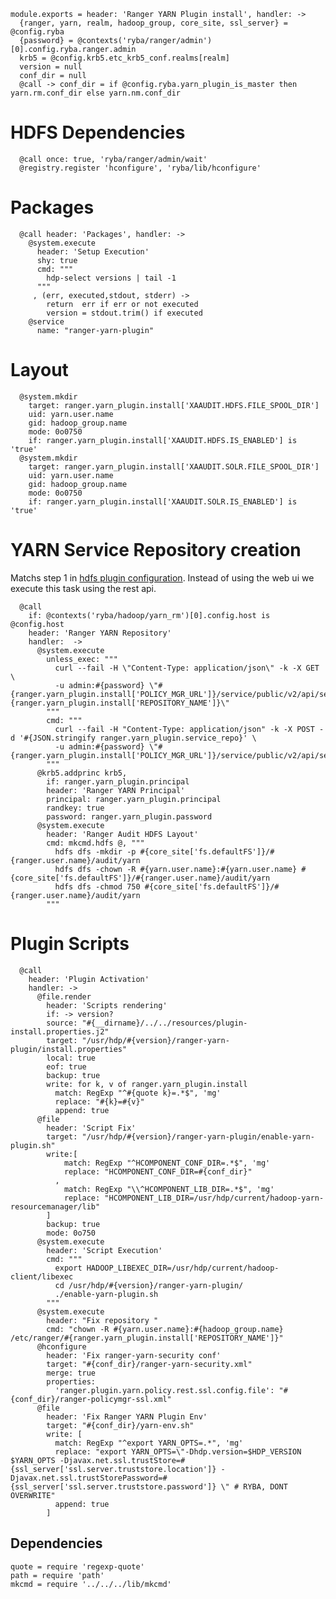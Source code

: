 
    module.exports = header: 'Ranger YARN Plugin install', handler: ->
      {ranger, yarn, realm, hadoop_group, core_site, ssl_server} = @config.ryba
      {password} = @contexts('ryba/ranger/admin')[0].config.ryba.ranger.admin
      krb5 = @config.krb5.etc_krb5_conf.realms[realm]
      version = null
      conf_dir = null
      @call -> conf_dir = if @config.ryba.yarn_plugin_is_master then yarn.rm.conf_dir else yarn.nm.conf_dir

# HDFS Dependencies

      @call once: true, 'ryba/ranger/admin/wait'
      @registry.register 'hconfigure', 'ryba/lib/hconfigure'

# Packages

      @call header: 'Packages', handler: ->
        @system.execute
          header: 'Setup Execution'
          shy: true
          cmd: """
            hdp-select versions | tail -1
          """
         , (err, executed,stdout, stderr) ->
            return  err if err or not executed
            version = stdout.trim() if executed
        @service
          name: "ranger-yarn-plugin"

# Layout

      @system.mkdir
        target: ranger.yarn_plugin.install['XAAUDIT.HDFS.FILE_SPOOL_DIR']
        uid: yarn.user.name
        gid: hadoop_group.name
        mode: 0o0750
        if: ranger.yarn_plugin.install['XAAUDIT.HDFS.IS_ENABLED'] is 'true'
      @system.mkdir
        target: ranger.yarn_plugin.install['XAAUDIT.SOLR.FILE_SPOOL_DIR']
        uid: yarn.user.name
        gid: hadoop_group.name
        mode: 0o0750
        if: ranger.yarn_plugin.install['XAAUDIT.SOLR.IS_ENABLED'] is 'true'

# YARN Service Repository creation
Matchs step 1 in [hdfs plugin configuration][yarn-plugin]. Instead of using the web ui
we execute this task using the rest api.

      @call 
        if: @contexts('ryba/hadoop/yarn_rm')[0].config.host is @config.host 
        header: 'Ranger YARN Repository'
        handler:  ->
          @system.execute
            unless_exec: """
              curl --fail -H \"Content-Type: application/json\" -k -X GET  \
              -u admin:#{password} \"#{ranger.yarn_plugin.install['POLICY_MGR_URL']}/service/public/v2/api/service/name/#{ranger.yarn_plugin.install['REPOSITORY_NAME']}\"
            """
            cmd: """
              curl --fail -H "Content-Type: application/json" -k -X POST -d '#{JSON.stringify ranger.yarn_plugin.service_repo}' \
              -u admin:#{password} \"#{ranger.yarn_plugin.install['POLICY_MGR_URL']}/service/public/v2/api/service/\"
            """
          @krb5.addprinc krb5,
            if: ranger.yarn_plugin.principal
            header: 'Ranger YARN Principal'
            principal: ranger.yarn_plugin.principal
            randkey: true
            password: ranger.yarn_plugin.password
          @system.execute
            header: 'Ranger Audit HDFS Layout'
            cmd: mkcmd.hdfs @, """
              hdfs dfs -mkdir -p #{core_site['fs.defaultFS']}/#{ranger.user.name}/audit/yarn
              hdfs dfs -chown -R #{yarn.user.name}:#{yarn.user.name} #{core_site['fs.defaultFS']}/#{ranger.user.name}/audit/yarn
              hdfs dfs -chmod 750 #{core_site['fs.defaultFS']}/#{ranger.user.name}/audit/yarn
            """

# Plugin Scripts 

      @call 
        header: 'Plugin Activation'
        handler: ->
          @file.render
            header: 'Scripts rendering'
            if: -> version?
            source: "#{__dirname}/../../resources/plugin-install.properties.j2"
            target: "/usr/hdp/#{version}/ranger-yarn-plugin/install.properties"
            local: true
            eof: true
            backup: true
            write: for k, v of ranger.yarn_plugin.install
              match: RegExp "^#{quote k}=.*$", 'mg'
              replace: "#{k}=#{v}"
              append: true
          @file
            header: 'Script Fix'
            target: "/usr/hdp/#{version}/ranger-yarn-plugin/enable-yarn-plugin.sh"
            write:[
                match: RegExp "^HCOMPONENT_CONF_DIR=.*$", 'mg'
                replace: "HCOMPONENT_CONF_DIR=#{conf_dir}"
              ,
                match: RegExp "\\^HCOMPONENT_LIB_DIR=.*$", 'mg'
                replace: "HCOMPONENT_LIB_DIR=/usr/hdp/current/hadoop-yarn-resourcemanager/lib"
            ]
            backup: true
            mode: 0o750
          @system.execute
            header: 'Script Execution'
            cmd: """
              export HADOOP_LIBEXEC_DIR=/usr/hdp/current/hadoop-client/libexec
              cd /usr/hdp/#{version}/ranger-yarn-plugin/
              ./enable-yarn-plugin.sh
            """
          @system.execute
            header: "Fix repository "
            cmd: "chown -R #{yarn.user.name}:#{hadoop_group.name} /etc/ranger/#{ranger.yarn_plugin.install['REPOSITORY_NAME']}"
          @hconfigure
            header: 'Fix ranger-yarn-security conf'
            target: "#{conf_dir}/ranger-yarn-security.xml"
            merge: true
            properties:
              'ranger.plugin.yarn.policy.rest.ssl.config.file': "#{conf_dir}/ranger-policymgr-ssl.xml"
          @file
            header: 'Fix Ranger YARN Plugin Env'
            target: "#{conf_dir}/yarn-env.sh"
            write: [
              match: RegExp "^export YARN_OPTS=.*", 'mg'
              replace: "export YARN_OPTS=\"-Dhdp.version=$HDP_VERSION $YARN_OPTS -Djavax.net.ssl.trustStore=#{ssl_server['ssl.server.truststore.location']} -Djavax.net.ssl.trustStorePassword=#{ssl_server['ssl.server.truststore.password']} \" # RYBA, DONT OVERWRITE"
              append: true
            ]

## Dependencies

    quote = require 'regexp-quote'
    path = require 'path'
    mkcmd = require '../../../lib/mkcmd'

[yarn-plugin]:(https://docs.hortonworks.com/HDPDocuments/HDP2/HDP-2.4.0/bk_installing_manually_book/content/installing_ranger_plugins.html#installing_ranger_yarn_plugin)

